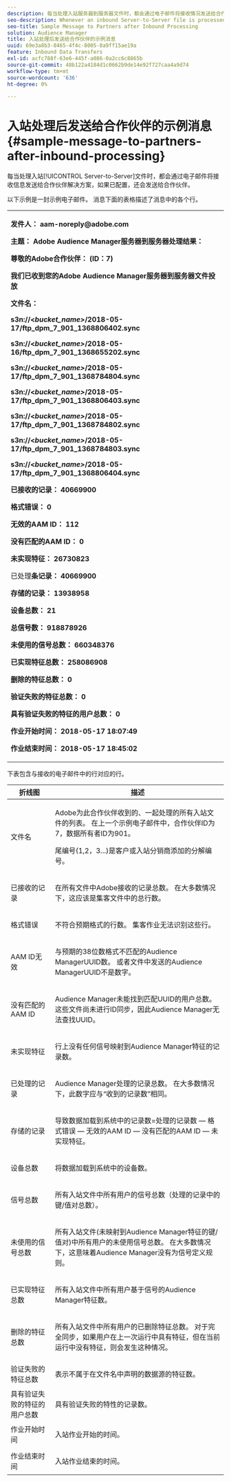 ```yaml
---
description: 每当处理入站服务器到服务器文件时，都会通过电子邮件将接收情况发送给合作伙伴解决方案，如果已配置，还会发送给合作伙伴。
seo-description: Whenever an inbound Server-to-Server file is processed, a receipt is sent via email to partner solutions and, if configured, to the partner.
seo-title: Sample Message to Partners after Inbound Processing
solution: Audience Manager
title: 入站处理后发送给合作伙伴的示例消息
uuid: 69e3a8b3-8465-4f4c-8005-8a9ff15ae19a
feature: Inbound Data Transfers
exl-id: acfc788f-63e6-445f-a086-0a2cc6c8865b
source-git-commit: 48b122a4184d1c0662b9de14e92f727caa4a9d74
workflow-type: tm+mt
source-wordcount: '636'
ht-degree: 0%

---
```


# 入站处理后发送给合作伙伴的示例消息{#sample-message-to-partners-after-inbound-processing}

每当处理入站[!UICONTROL Server-to-Server]文件时，都会通过电子邮件将接收信息发送给合作伙伴解决方案，如果已配置，还会发送给合作伙伴。

<!-- r_inbound_message.xml -->

以下示例是一封示例电子邮件。 消息下面的表格描述了消息中的各个行。

<table id="table_F579C2278A044213BFCEF97F3BEC2C0C"> 
 <tbody> 
  <tr> 
   <td colname="col1"> <p> <b>发件人： aam-noreply@adobe.com </b> </p> <p> <b>主题： Adobe Audience Manager服务器到服务器处理结果：</b> </p> <p> <b>尊敬的Adobe合作伙伴： (ID：7)</b> <b></b> </p> <p> <b>我们已收到您的Adobe Audience Manager服务器到服务器文件投放</b> </p> <p> <b>文件名：</b> <i></i> </p> <p> <b> s3n://&lt;<i>bucket_name&gt;</i>/2018-05-17/ftp_dpm_7_901_1368806402.sync</b> </p> <p> <b> s3n://&lt;<i>bucket_name&gt;</i>/2018-05-16/ftp_dpm_7_901_1368655202.sync </b> </p> <p> <b>s3n://&lt;<i>bucket_name&gt;</i>/2018-05-17/ftp_dpm_7_901_1368784804.sync </b> </p> <p> <b>s3n://&lt;<i>bucket_name&gt;</i>/2018-05-17/ftp_dpm_7_901_1368806403.sync </b> </p> <p> <b>s3n://&lt;<i>bucket_name&gt;</i>/2018-05-17/ftp_dpm_7_901_1368784802.sync </b> </p> <p> <b>s3n://&lt;<i>bucket_name&gt;</i>/2018-05-17/ftp_dpm_7_901_1368784803.sync </b> </p> <p> <b>s3n://&lt;<i>bucket_name&gt;</i>/2018-05-17/ftp_dpm_7_901_1368806404.sync</b> </p> <p> <b>已接收的记录： 40669900</b> </p> <p><b>格式错误： 0</b> </p> <p> <b>无效的AAM ID： 112 </b> </p> <p> <b>没有匹配的AAM ID： 0 </b> </p> <p> <b>未实现特征： 26730823 </b> </p> <p> 已处理<b>条记录： 40669900 </b> </p> <p> <b>存储的记录： 13938958 </b> </p> <p> <b>设备总数： 21 </b> </p> <p> <b>总信号数： 918878926 </b> </p> <p> <b>未使用的信号总数： 660348376 </b> </p> <p> <b>已实现特征总数： 258086908 </b> </p> <p> <b>删除的特征总数： 0 </b> </p> <p> <b>验证失败的特征总数： 0 </b> </p> <p> <b>具有验证失败的特征的用户总数： 0 </b> </p> <p> <b>作业开始时间： 2018-05-17 18:07:49 </b> </p> <p> <b>作业结束时间： 2018-05-17 18:45:02</b> </p> </td> 
  </tr> 
 </tbody> 
</table>

下表包含与接收的电子邮件中的行对应的行。

<table id="table_93076D46AC50411395E72B9B987E99BE"> 
 <thead> 
  <tr> 
   <th colname="col1" class="entry"> 折线图 </th> 
   <th colname="col2" class="entry"> 描述 </th> 
  </tr> 
 </thead>
 <tbody> 
  <tr> 
   <td colname="col1"> 文件名 </td> 
   <td colname="col2"> <p>Adobe为此合作伙伴收到的、一起处理的所有入站文件的列表。 在上一个示例电子邮件中，合作伙伴ID为7，数据所有者ID为901。 </p> <p>尾编号(1,2，3...)是客户或入站分销商添加的分解编号。 </p> </td> 
  </tr> 
  <tr> 
   <td colname="col1"> 已接收的记录 </td> 
   <td colname="col2"> <p>在所有文件中Adobe接收的记录总数。 在大多数情况下，这应该是集客文件中的总行数。 </p> </td> 
  </tr> 
  <tr> 
   <td colname="col1"> 格式错误 </td> 
   <td colname="col2"> <p>不符合预期格式的行数。 集客作业无法识别这些行。 </p> </td> 
  </tr> 
  <tr> 
   <td colname="col1"> AAM ID无效 </td> 
   <td colname="col2"> <p>与预期的38位数格式不匹配的Audience ManagerUUID数。 或者文件中发送的Audience ManagerUUID不是数字。 </p> </td> 
  </tr> 
  <tr> 
   <td colname="col1"> 没有匹配的AAM ID </td> 
   <td colname="col2"> <p>Audience Manager未能找到匹配UUID的用户总数。 这些文件尚未进行ID同步，因此Audience Manager无法查找UUID。 </p> </td> 
  </tr> 
  <tr> 
   <td colname="col1"> 未实现特征 </td> 
   <td colname="col2"> <p>行上没有任何信号映射到Audience Manager特征的记录数。 </p> </td> 
  </tr> 
  <tr> 
   <td colname="col1"> 已处理的记录 </td> 
   <td colname="col2"> <p>Audience Manager处理的记录总数。 在大多数情况下，此数字应与“收到的记录数”相同。 </p> </td> 
  </tr> 
  <tr> 
   <td colname="col1"> 存储的记录 </td> 
   <td colname="col2"> <p>导致数据加载到系统中的记录数=处理的记录数 — 格式错误 — 无效的AAM ID — 没有匹配的AAM ID — 未实现特征。 </p> </td> 
  </tr> 
  <tr> 
   <td colname="col1"> 设备总数 </td> 
   <td colname="col2"> <p>将数据加载到系统中的设备数。 </p> </td> 
  </tr> 
  <tr> 
   <td colname="col1"> 信号总数 </td> 
   <td colname="col2"> <p> 所有入站文件中所有用户的信号总数（处理的记录中的键/值对总数）。 </p> </td> 
  </tr> 
  <tr> 
   <td colname="col1"> 未使用的信号总数 </td> 
   <td colname="col2"> <p>所有入站文件(未映射到Audience Manager特征的键/值对)中所有用户的未使用信号总数。 在大多数情况下，这意味着Audience Manager没有为信号定义规则。 </p> </td> 
  </tr> 
  <tr> 
   <td colname="col1"> 已实现特征总数 </td> 
   <td colname="col2"> <p>所有入站文件中所有用户基于信号的Audience Manager特征数。 </p> </td> 
  </tr> 
  <tr> 
   <td colname="col1"> 删除的特征总数 </td> 
   <td colname="col2"> <p> 所有入站文件中所有用户的已删除特征总数。 对于完全同步，如果用户在上一次运行中具有特征，但在当前运行中没有特征，则会发生这种情况。 </p> </td> 
  </tr> 
  <tr> 
   <td colname="col1"> 验证失败的特征总数 </td> 
   <td colname="col2"> <p>表示不属于在文件名中声明的数据源的特征数。 </p> </td> 
  </tr> 
  <tr> 
   <td colname="col1"> 具有验证失败的特征的用户总数 </td> 
   <td colname="col2"> <p>具有验证失败的特性的记录数。 </p> </td> 
  </tr> 
  <tr> 
   <td colname="col1"> 作业开始时间 </td> 
   <td colname="col2"> <p>入站作业开始的时间。 </p> </td> 
  </tr> 
  <tr> 
   <td colname="col1"> 作业结束时间 </td> 
   <td colname="col2"> <p>入站作业结束的时间。 </p> </td> 
  </tr> 
 </tbody> 
</table>
